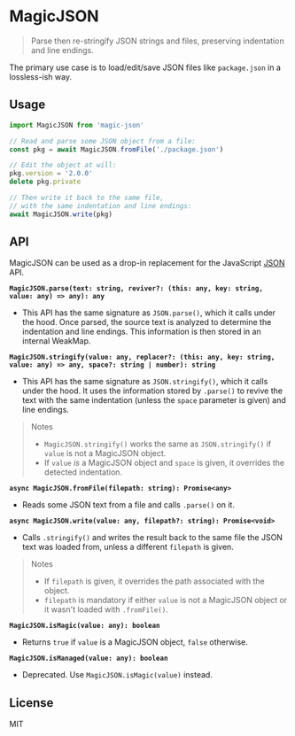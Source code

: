 # MagicJSON
> Parse then re-stringify JSON strings and files, preserving indentation and line endings.

The primary use case is to load/edit/save JSON files like `package.json` in a lossless-ish way.


## Usage

```ts
import MagicJSON from 'magic-json'

// Read and parse some JSON object from a file:
const pkg = await MagicJSON.fromFile('./package.json')

// Edit the object at will:
pkg.version = '2.0.0'
delete pkg.private

// Then write it back to the same file,
// with the same indentation and line endings:
await MagicJSON.write(pkg)
```


## API

MagicJSON can be used as a drop-in replacement for the JavaScript [JSON](https://developer.mozilla.org/en-US/docs/Web/JavaScript/Reference/Global_Objects/JSON) API.


**`MagicJSON.parse(text: string, reviver?: (this: any, key: string, value: any) => any): any`**
- This API has the same signature as `JSON.parse()`, which it calls under the hood. Once parsed, the source text is analyzed to determine the indentation and line endings. This information is then stored in an internal WeakMap.

**`MagicJSON.stringify(value: any, replacer?: (this: any, key: string, value: any) => any, space?: string | number): string`**
- This API has the same signature as `JSON.stringify()`, which it calls under the hood. It uses the information stored by `.parse()` to revive the text with the same indentation (unless the `space` parameter is given) and line endings.

> Notes
> - `MagicJSON.stringify()` works the same as `JSON.stringify()` if `value` is not a MagicJSON object.
> - If `value` *is* a MagicJSON object and `space` is given, it overrides the detected indentation.

**`async MagicJSON.fromFile(filepath: string): Promise<any>`**
- Reads some JSON text from a file and calls `.parse()` on it.

**`async MagicJSON.write(value: any, filepath?: string): Promise<void>`**
- Calls `.stringify()` and writes the result back to the same file the JSON text was loaded from, unless a different `filepath` is given.

> Notes
> - If `filepath` is given, it overrides the path associated with the object.
> - `filepath` is mandatory if either `value` is not a MagicJSON object or it wasn't loaded with `.fromFile()`.

**`MagicJSON.isMagic(value: any): boolean`**
- Returns `true` if `value` is a MagicJSON object, `false` otherwise.

**`MagicJSON.isManaged(value: any): boolean`**
- Deprecated. Use `MagicJSON.isMagic(value)` instead.


## License
MIT
